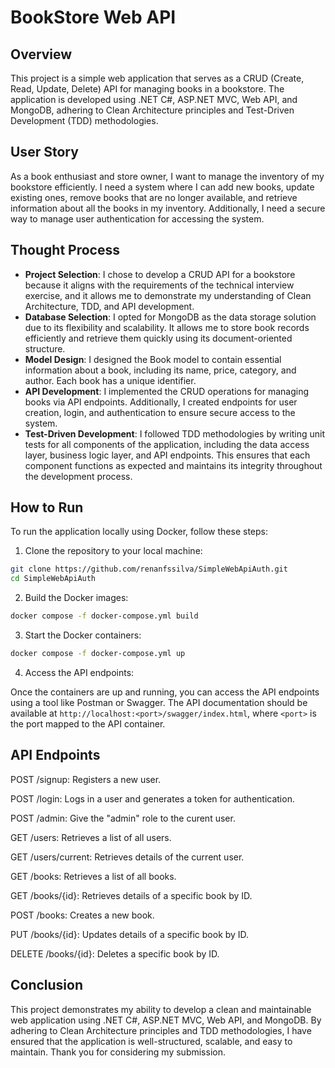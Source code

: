 # BookStore Web API

## Overview
This project is a simple web application that serves as a CRUD (Create, Read, Update, Delete) API for managing books in a bookstore. The application is developed using .NET C#, ASP.NET MVC, Web API, and MongoDB, adhering to Clean Architecture principles and Test-Driven Development (TDD) methodologies.

## User Story
As a book enthusiast and store owner, I want to manage the inventory of my bookstore efficiently. I need a system where I can add new books, update existing ones, remove books that are no longer available, and retrieve information about all the books in my inventory. Additionally, I need a secure way to manage user authentication for accessing the system.

## Thought Process
- **Project Selection**: I chose to develop a CRUD API for a bookstore because it aligns with the requirements of the technical interview exercise, and it allows me to demonstrate my understanding of Clean Architecture, TDD, and API development.
- **Database Selection**: I opted for MongoDB as the data storage solution due to its flexibility and scalability. It allows me to store book records efficiently and retrieve them quickly using its document-oriented structure.
- **Model Design**: I designed the Book model to contain essential information about a book, including its name, price, category, and author. Each book has a unique identifier.
- **API Development**: I implemented the CRUD operations for managing books via API endpoints. Additionally, I created endpoints for user creation, login, and authentication to ensure secure access to the system.
- **Test-Driven Development**: I followed TDD methodologies by writing unit tests for all components of the application, including the data access layer, business logic layer, and API endpoints. This ensures that each component functions as expected and maintains its integrity throughout the development process.

## How to Run

To run the application locally using Docker, follow these steps:

1. Clone the repository to your local machine:
```bash
git clone https://github.com/renanfssilva/SimpleWebApiAuth.git
cd SimpleWebApiAuth
```
2. Build the Docker images:
```bash
docker compose -f docker-compose.yml build
```

3. Start the Docker containers:
```bash
docker compose -f docker-compose.yml up
```

4. Access the API endpoints:

Once the containers are up and running, you can access the API endpoints using a tool like Postman or Swagger. The API documentation should be available at `http://localhost:<port>/swagger/index.html`, where `<port>` is the port mapped to the API container.

## API Endpoints
POST /signup: Registers a new user.

POST /login: Logs in a user and generates a token for authentication.

POST /admin: Give the "admin" role to the curent user.

GET /users: Retrieves a list of all users.

GET /users/current: Retrieves details of the current user.

GET /books: Retrieves a list of all books.

GET /books/{id}: Retrieves details of a specific book by ID.

POST /books: Creates a new book.

PUT /books/{id}: Updates details of a specific book by ID.

DELETE /books/{id}: Deletes a specific book by ID.

## Conclusion
This project demonstrates my ability to develop a clean and maintainable web application using .NET C#, ASP.NET MVC, Web API, and MongoDB. By adhering to Clean Architecture principles and TDD methodologies, I have ensured that the application is well-structured, scalable, and easy to maintain. Thank you for considering my submission.
